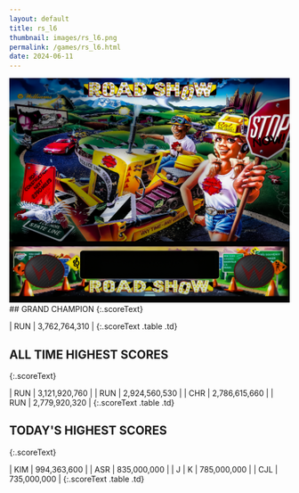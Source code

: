 ```yaml
---
layout: default
title: rs_l6
thumbnail: images/rs_l6.png
permalink: /games/rs_l6.html
date: 2024-06-11
---
```


<img src="../images/rs_l6.png" class="gameThumbnail img-fluid mx-auto align-middle">
## GRAND CHAMPION
{:.scoreText}

| RUN | 3,762,764,310 | 
{:.scoreText .table .td}

## ALL TIME HIGHEST SCORES
{:.scoreText}

| RUN | 3,121,920,760 | 
| RUN | 2,924,560,530 | 
| CHR | 2,786,615,660 | 
| RUN | 2,779,920,320 | 
{:.scoreText .table .td}

## TODAY'S HIGHEST SCORES
{:.scoreText}

| KIM | 994,363,600 | 
| ASR | 835,000,000 | 
| J | K | 785,000,000 | 
| CJL | 735,000,000 | 
{:.scoreText .table .td}

